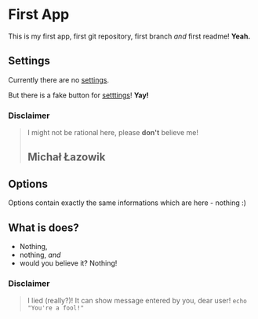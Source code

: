 First App
=========

This is my first app, first git repository, first branch _and_ first readme!
__Yeah.__

Settings
--------

Currently there are no [settings][1].

But there is a fake button for [setttings][1]!
__Yay!__

### Disclaimer
> I might not be rational here, please __don't__ believe me!
> ## Michał Łazowik

Options
-------

Options contain exactly the same informations which are here - nothing :)

What is does?
-------------

* Nothing,
* nothing, _and_
* would you believe it? Nothing!

### Disclaimer
> I lied (really?)! It can show message entered by you, dear user! `echo "You're a fool!"`

[1]: http://example.com/    "Settings"
